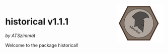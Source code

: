 <div style="overflow: hidden;">
  <img src="images/Logo_historical_end.jpg" width="150" style="float: right; margin-left: 20px;">
  <h1>historical v1.1.1</h1>
  <p><em>by ATSzimmat</em></p>
  <p>Welcome to the package historical!</p>
</div>